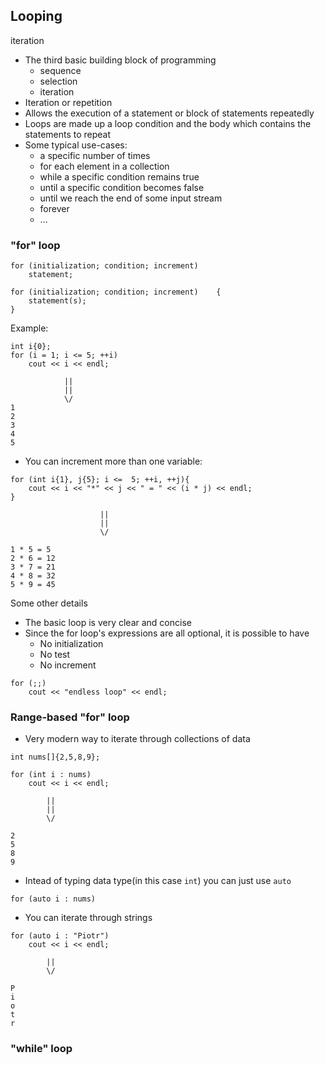 ## Looping
iteration
- The third basic building block of programming
  - sequence 
  - selection
  - iteration
- Iteration or repetition
- Allows the execution of a statement or block of statements repeatedly
- Loops are made up a loop condition and the body which  contains the statements to repeat
- Some typical use-cases:
  - a specific number of times
  - for each element in a collection
  - while a specific condition remains true
  - until a specific condition becomes false
  - until we reach the end of some input stream
  - forever
  - ...
### "for" loop
```
for (initialization; condition; increment)
    statement;
```
```
for (initialization; condition; increment)    {
    statement(s);
}
```
Example:
```
int i{0};
for (i = 1; i <= 5; ++i)
    cout << i << endl;

            ||
            ||
            \/
1
2
3
4
5
```
- You can increment more than one variable:
```
for (int i{1}, j{5}; i <=  5; ++i, ++j){
    cout << i << "*" << j << " = " << (i * j) << endl;
} 
                    
                    ||
                    ||
                    \/

1 * 5 = 5
2 * 6 = 12
3 * 7 = 21
4 * 8 = 32
5 * 9 = 45
```

Some other details
- The basic loop is very clear and concise
- Since the for loop's expressions are all optional, it is possible to have 
  - No initialization
  - No test
  - No increment
```
for (;;)
    cout << "endless loop" << endl;
```
### Range-based "for" loop
- Very modern way to iterate through collections of data
```
int nums[]{2,5,8,9};

for (int i : nums)
    cout << i << endl;

        ||
        ||
        \/

2
5
8
9
```
- Intead of typing data type(in this case `int`) you can just use `auto`
```
for (auto i : nums)
```
- You can iterate through strings
```
for (auto i : "Piotr")
    cout << i << endl;

        ||
        \/

P
i
o
t
r
```
### "while" loop
